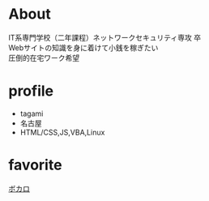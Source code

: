 # About
IT系専門学校（二年課程）ネットワークセキュリティ専攻 卒  
Webサイトの知識を身に着けて小銭を稼ぎたい  
圧倒的在宅ワーク希望

# profile
- tagami
- 名古屋
- HTML/CSS,JS,VBA,Linux

# favorite
[ボカロ](https://www.youtube.com/watch?v=BQTCOpLWaPc)
